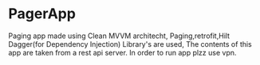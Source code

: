 # PagerApp
Paging app made using Clean MVVM architecht, Paging,retrofit,Hilt Dagger(for Dependency Injection) Library's are used, The contents of this app are taken from a rest api server. In order to run app plzz use vpn. 
